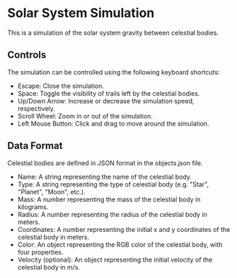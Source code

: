 # Solar System Simulation
This is a simulation of the solar system gravity between celestial bodies.

## Controls
The simulation can be controlled using the following keyboard shortcuts:

* Escape: Close the simulation.  
* Space: Toggle the visibility of trails left by the celestial bodies.  
* Up/Down Arrow: Increase or decrease the simulation speed, respectively.  
* Scroll Wheel: Zoom in or out of the simulation.  
* Left Mouse Button: Click and drag to move around the simulation.

## Data Format
Celestial bodies are defined in JSON format in the objects.json file. 

- Name: A string representing the name of the celestial body.
- Type: A string representing the type of celestial body (e.g. "Star", "Planet", "Moon", etc.).
- Mass: A number representing the mass of the celestial body in kilograms.
- Radius: A number representing the radius of the celestial body in meters.
- Coordinates: A number representing the initial x and y coordinates of the celestial body in meters.
- Color: An object representing the RGB color of the celestial body, with four properties.
- Velocity (optional): An object representing the initial velocity of the celestial body in m/s.

